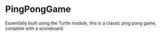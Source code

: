 # PingPongGame
Essentially built using the Turtle module, this is a classic ping pong game, complete with a scoreboard.
